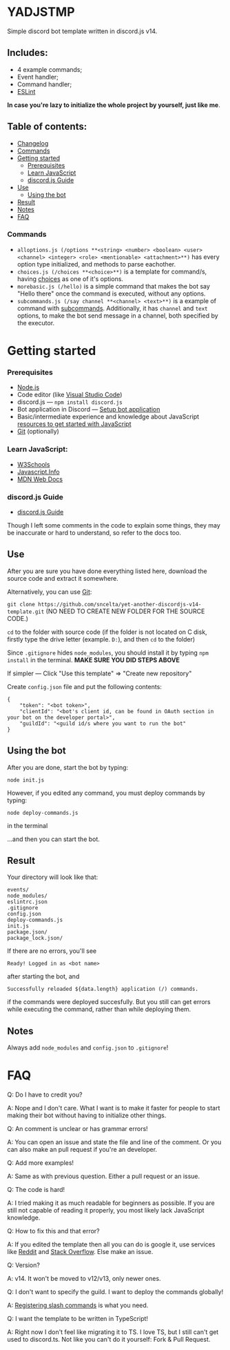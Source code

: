 # YADJSTMP
Simple discord bot template written in discord.js v14.

## Includes:
- 4 example commands;
- Event handler;
- Command handler;
- [ESLint](https://eslint.org/)

**In case you're lazy to initialize the whole project by yourself, just like me**.

## Table of contents:
- [Changelog](https://github.com/sncelta/discordjs-v14-template/blob/main/changelog.md)
- [Commands](https://github.com/sncelta/discordjs-v14-template/edit/main/README.md#commands)
- [Getting started](https://github.com/sncelta/discordjs-v14-template/edit/main/README.md#getting-started)
	- [Prerequisites](https://github.com/sncelta/discordjs-v14-template/edit/main/README.md#prerequisites)
	- [Learn JavaScript](https://github.com/sncelta/discordjs-v14-template/edit/main/README.md#learn-javascript)
	- [discord.js Guide](https://github.com/sncelta/discordjs-v14-template/edit/main/README.md#discordjs-guide)
- [Use](https://github.com/sncelta/discordjs-v14-template/edit/main/README.md#use)
	- [Using the bot](https://github.com/sncelta/discordjs-v14-template/edit/main/README.md#using-the-bot)
- [Result](https://github.com/sncelta/discordjs-v14-template/edit/main/README.md#result)
- [Notes](https://github.com/sncelta/discordjs-v14-template/edit/main/README.md#notes)
- [FAQ](https://github.com/sncelta/discordjs-v14-template/edit/main/README.md#faq)

### Commands
- ```alloptions.js (/options **<string> <number> <boolean> <user> <channel> <integer> <role> <mentionable> <attachment>**)``` has every option type initialized, and methods to parse eachother.
- ```choices.js (/choices **<choice>**)``` is a template for command/s, having [choices](https://discordjs.guide/slash-commands/advanced-creation.html#choices) as one of it's options.
- ```morebasic.js (/hello)``` is a simple command that makes the bot say "Hello there" once the command is executed, without any options.
- ```subcommands.js (/say channel **<channel> <text>**)``` is a example of command with [subcommands](https://discordjs.guide/slash-commands/advanced-creation.html#subcommands). Additionally, it has ```channel``` and ```text``` options, to make the bot send message in a channel, both specified by the executor.

# Getting started

### Prerequisites
- [Node.js](https://nodejs.org/en/download/)
- Code editor (like [Visual Studio Code](https://code.visualstudio.com/download))
- discord.js — ```npm install discord.js```
- Bot application in Discord — [Setup bot application](https://discordjs.guide/preparations/setting-up-a-bot-application.html)
- Basic/intermediate experience and knowledge about JavaScript [resources to get started with JavaScript](https://github.com/sncelta/discordjs-v14-template/edit/main/README.md#learn-javascript)
- [Git](https://git-scm.com/downloads) (optionally)

### Learn JavaScript:
- [W3Schools](https://www.w3schools.com/js/)
- [Javascript.Info](https://javascript.info/)
- [MDN Web Docs](https://developer.mozilla.org/en-US/docs/Learn/JavaScript)

### discord.js Guide
- [discord.js Guide](https://discordjs.guide/)

Though I left some comments in the code to explain some things, they may be inaccurate or hard to understand, so refer to the docs too.

## Use
After you are sure you have done everything listed here, download the source code and extract it somewhere.

Alternatively, you can use [Git](https://git-scm.com/downloads):

```git clone https://github.com/sncelta/yet-another-discordjs-v14-template.git``` (NO NEED TO CREATE NEW FOLDER FOR THE SOURCE CODE.)

```cd``` to the folder with source code (if the folder is not located on C disk, firstly type the drive letter (example. ```D:```), and then ```cd``` to the folder)

Since ```.gitignore``` hides ```node_modules```, you should install it by typing ```npm install``` in the terminal. **MAKE SURE YOU DID STEPS ABOVE**

If simpler — Click "Use this template" => "Create new repository"

Create ```config.json``` file and put the following contents:
```
{
	"token": "<bot token>",
	"clientId": "<bot's client id, can be found in OAuth section in your bot on the developer portal>",
	"guildId": "<guild id/s where you want to run the bot"
}
```

## Using the bot

After you are done, start the bot by typing:

```node init.js```

However, if you edited any command, you must deploy commands by typing:

```node deploy-commands.js```

in the terminal

...and then you can start the bot.

## Result

Your directory will look like that:

```commands/
events/
node_modules/
eslintrc.json
.gitignore
config.json
deploy-commands.js
init.js
package.json/
package_lock.json/
```

If there are no errors, you'll see 

```Ready! Logged in as <bot name>```

after starting the bot, and

```Started refreshing <amount of commands> application (/) commands.
Successfully reloaded ${data.length} application (/) commands.
```

if the commands were deployed succesfully. But you still can get errors while executing the command, rather than while deploying them.

## Notes

Always add ```node_modules``` and ```config.json``` to ```.gitignore```!

# FAQ

Q: Do I have to credit you?

A: Nope and I don't care. What I want is to make it faster for people to start making their bot without having to initialize other things.

Q: An comment is unclear or has grammar errors!

A: You can open an issue and state the file and line of the comment. Or you can also make an pull request if you're an developer.

Q: Add more examples!

A: Same as with previous question. Either a pull request or an issue.

Q: The code is hard!

A: I tried making it as much readable for beginners as possible. If you are still not capable of reading it properly, you most likely lack JavaScript knowledge.

Q: How to fix this and that error?

A: If you edited the template then all you can do is google it, use services like [Reddit](https://reddit.com) and [Stack Overflow](https://stackoverflow.com). Else make an issue.

Q: Version?

A: v14. It won't be moved to v12/v13, only newer ones.

Q: I don't want to specify the guild. I want to deploy the commands globally!

A: [Registering slash commands](https://discordjs.guide/creating-your-bot/command-deployment.html) is what you need.

Q: I want the template to be written in TypeScript!

A: Right now I don't feel like migrating it to TS. I love TS, but I still can't get used to discord.ts. Not like you can't do it yourself: Fork & Pull Request.
